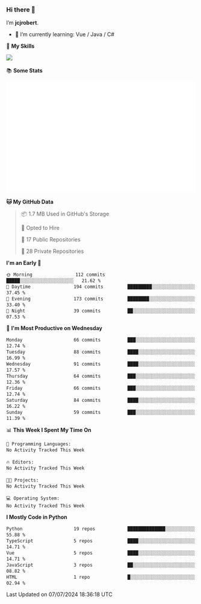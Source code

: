 ### Hi there 👋

I’m **jcjrobert**.

- 🌱 I’m currently learning: Vue / Java / C#

🌟 **My Skills**

![](https://img.shields.io/badge/-Python-3e74a2?style=flat-square&logo=Python&logoColor=fff)

📚 **Some Stats**

![](https://github.com/jcjrobert/github-stats/blob/master/generated/overview.svg)

<!--START_SECTION:waka-->
**🐱 My GitHub Data** 

> 📦 1.7 MB Used in GitHub's Storage 
 > 
> 💼 Opted to Hire
 > 
> 📜 17 Public Repositories 
 > 
> 🔑 28 Private Repositories 
 > 
**I'm an Early 🐤** 

```text
🌞 Morning                112 commits         █████░░░░░░░░░░░░░░░░░░░░   21.62 % 
🌆 Daytime                194 commits         █████████░░░░░░░░░░░░░░░░   37.45 % 
🌃 Evening                173 commits         ████████░░░░░░░░░░░░░░░░░   33.40 % 
🌙 Night                  39 commits          ██░░░░░░░░░░░░░░░░░░░░░░░   07.53 % 
```
📅 **I'm Most Productive on Wednesday** 

```text
Monday                   66 commits          ███░░░░░░░░░░░░░░░░░░░░░░   12.74 % 
Tuesday                  88 commits          ████░░░░░░░░░░░░░░░░░░░░░   16.99 % 
Wednesday                91 commits          ████░░░░░░░░░░░░░░░░░░░░░   17.57 % 
Thursday                 64 commits          ███░░░░░░░░░░░░░░░░░░░░░░   12.36 % 
Friday                   66 commits          ███░░░░░░░░░░░░░░░░░░░░░░   12.74 % 
Saturday                 84 commits          ████░░░░░░░░░░░░░░░░░░░░░   16.22 % 
Sunday                   59 commits          ███░░░░░░░░░░░░░░░░░░░░░░   11.39 % 
```


📊 **This Week I Spent My Time On** 

```text
💬 Programming Languages: 
No Activity Tracked This Week

🔥 Editors: 
No Activity Tracked This Week

🐱‍💻 Projects: 
No Activity Tracked This Week

💻 Operating System: 
No Activity Tracked This Week
```

**I Mostly Code in Python** 

```text
Python                   19 repos            ██████████████░░░░░░░░░░░   55.88 % 
TypeScript               5 repos             ████░░░░░░░░░░░░░░░░░░░░░   14.71 % 
Vue                      5 repos             ████░░░░░░░░░░░░░░░░░░░░░   14.71 % 
JavaScript               3 repos             ██░░░░░░░░░░░░░░░░░░░░░░░   08.82 % 
HTML                     1 repo              █░░░░░░░░░░░░░░░░░░░░░░░░   02.94 % 
```




 Last Updated on 07/07/2024 18:36:18 UTC
<!--END_SECTION:waka-->
